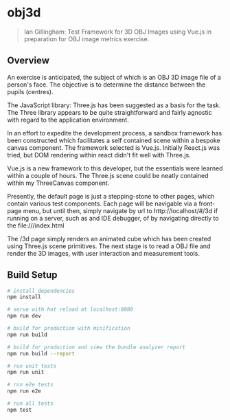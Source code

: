 # obj3d

> Ian Gillingham: Test Framework for 3D OBJ Images using Vue.js
> in preparation for OBJ image metrics exercise.

## Overview
An exercise is anticipated, the subject of which is an OBJ 3D image file of a person's face.
The objective is to determine the distance between the pupils (centres).

The JavaScript library: Three.js has been suggested as a basis for the task.
The Three library appears to be quite straightforward and fairly agnostic with regard to the application environment.

In an effort to expedite the development process, a sandbox framework has been constructed
which facilitates a self contained scene within a bespoke canvas component.
The framework selected is Vue.js. Initially React.js was tried, but DOM rendering within react 
didn't fit well with Three.js.

Vue.js is a new framework to this developer, but the essentials were learned within a couple of hours.
The Three.js scene could be neatly contained within my ThreeCanvas component.

Presently, the default page is just a stepping-stone to other pages, which contain various test components.
Each page will be navigable via a front-page menu, but until then, simply navigate by url to http://localhost/#/3d
if running on a server, such as and IDE debugger, of by navigating directly to the file:///<fqdn to>index.html

The /3d page simply renders an animated cube which has been created using Three.js scene primitives.
The next stage is to read a OBJ file and render the 3D images, with user interaction and measurement tools.


## Build Setup

``` bash
# install dependencies
npm install

# serve with hot reload at localhost:8080
npm run dev

# build for production with minification
npm run build

# build for production and view the bundle analyzer report
npm run build --report

# run unit tests
npm run unit

# run e2e tests
npm run e2e

# run all tests
npm test
```

